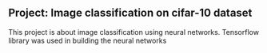 ## Project: Image classification on cifar-10 dataset
This project is about image classification using neural networks. Tensorflow library was used in building the neural networks
